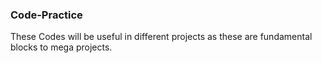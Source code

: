 ### Code-Practice
These Codes will be useful in different projects as these are fundamental blocks to mega projects.
